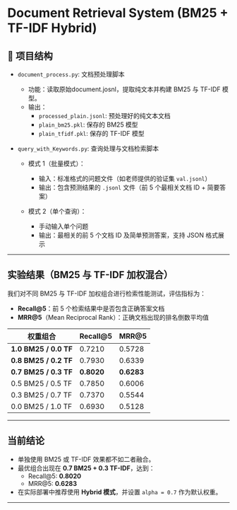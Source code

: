 # Document Retrieval System (BM25 + TF-IDF Hybrid)

## 📁 项目结构

- `document_process.py`: 文档预处理脚本
  - 功能：读取原始document.josnl，提取纯文本并构建 BM25 与 TF-IDF 模型。
  - 输出：
    - `processed_plain.jsonl`: 预处理好的纯文本文档
    - `plain_bm25.pkl`: 保存的 BM25 模型
    - `plain_tfidf.pkl`: 保存的 TF-IDF 模型

- `query_with_Keywords.py`: 查询处理与文档检索脚本
  - 模式 1（批量模式）：
    - 输入：标准格式的问题文件（如老师提供的验证集 `val.jsonl`）
    - 输出：包含预测结果的 `.jsonl` 文件（前 5 个最相关文档 ID + 简要答案）
  
  - 模式 2（单个查询）：
    - 手动输入单个问题
    - 输出：最相关的前 5 个文档 ID 及简单预测答案，支持 JSON 格式展示

---

## 实验结果（BM25 与 TF-IDF 加权混合）

我们对不同 BM25 与 TF-IDF 加权组合进行检索性能测试，评估指标为：

- **Recall@5**：前 5 个检索结果中是否包含正确答案文档
- **MRR@5**（Mean Reciprocal Rank）：正确文档出现的排名倒数平均值

| 权重组合              | Recall@5 | MRR@5   |
|----------------------|----------|---------|
| **1.0 BM25 / 0.0 TF** | 0.7210   | 0.5728  |
| **0.8 BM25 / 0.2 TF** | 0.7930   | 0.6339  |
| **0.7 BM25 / 0.3 TF** | **0.8020** | **0.6283** |
| 0.5 BM25 / 0.5 TF     | 0.7850   | 0.6006  |
| 0.3 BM25 / 0.7 TF     | 0.7370   | 0.5544  |
| 0.0 BM25 / 1.0 TF     | 0.6930   | 0.5128  |

---

## 当前结论

- 单独使用 BM25 或 TF-IDF 效果都不如二者融合。
- 最优组合出现在 **0.7 BM25 + 0.3 TF-IDF**，达到：
  - Recall@5: **0.8020**
  - MRR@5: **0.6283**
- 在实际部署中推荐使用 **Hybrid 模式**，并设置 `alpha = 0.7` 作为默认权重。

---

